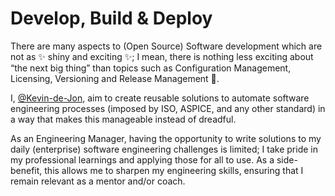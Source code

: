 # Develop, Build & Deploy

There are many aspects to (Open Source) Software development which are not as ✨ shiny and exciting ✨; I mean, there is nothing less exciting about “the next big thing” than topics such as Configuration Management, Licensing, Versioning and Release Management 🦗. 

I, [@Kevin-de-Jon](https://www.github.com/Kevin-de-Jong), aim to create reusable solutions to automate software engineering processes (imposed by ISO, ASPICE, and any other standard) in a way that makes this manageable instead of dreadful. 

As an Engineering Manager, having the opportunity to write solutions to my daily (enterprise) software engineering challenges is limited; I take pride in my professional learnings and applying those for all to use. As a side-benefit, this allows me to sharpen my engineering skills, ensuring that I remain relevant as a mentor and/or coach.
